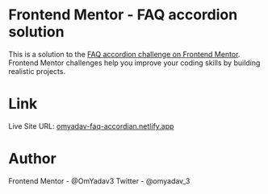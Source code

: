 # Frontend Mentor - FAQ accordion solution

This is a solution to the [FAQ accordion challenge on Frontend Mentor](https://www.frontendmentor.io/challenges/faq-accordion-wyfFdeBwBz). Frontend Mentor challenges help you improve your coding skills by building realistic projects. 


# Link
Live Site URL: [omyadav-faq-accordian.netlify.app](https://omyadav-faq-accordian.netlify.app/)

# Author
Frontend Mentor - @OmYadav3
Twitter - @omyadav_3